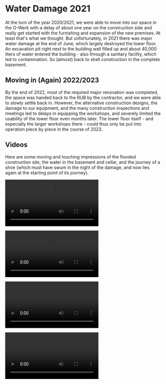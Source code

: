 # Water Damage 2021

At the turn of the year 2020/2021, we were able to move into our space in the O-Werk with a delay of about one year on the construction side and really get started with the furnishing and expansion of the new premises. At least that's what we thought. But unfortunately, in 2021 there was major water damage at the end of June, which largely destroyed the lower floor. An excavation pit right next to the building wall filled up and about 40,000 liters of water entered the building - also through a sanitary facility, which led to contamination. So (almost) back to shell construction in the complete basement.

## Moving in (Again) 2022/2023

By the end of 2022, most of the required major renovation was completed, the space was handed back to the RUB by the contractor, and we were able to slowly settle back in. However, the alternative construction designs, the damage to our equipment, and the many construction inspections and meetings led to delays in equipping the workshops, and severely limited the usability of the lower floor even months later. The lower floor itself - and especially the larger workshops there - could thus only be put into operation piece by piece in the course of 2023. 

## Videos

Here are some moving and touching impressions of the flooded construction site, the water in the basement and cellar, and the journey of a shoe (which must have swum in the night of the damage, and now lies again at the starting point of its journey).

![type:video](https://git.noc.rub.de/makerspace/website/-/raw/main/docs/medien/wasserschaden-baugrube-vollgelaufen.mp4)

![type:video](https://git.noc.rub.de/makerspace/website/-/raw/main/docs/medien/wasserschaden-von-treppe.mp4) 

![type:video](https://git.noc.rub.de/makerspace/website/-/raw/main/docs/medien/wasserschaden-ug2.mp4)

![type:video](https://git.noc.rub.de/makerspace/website/-/raw/main/docs/medien/wasserschaden-tour-eines-schuhs.mp4)




